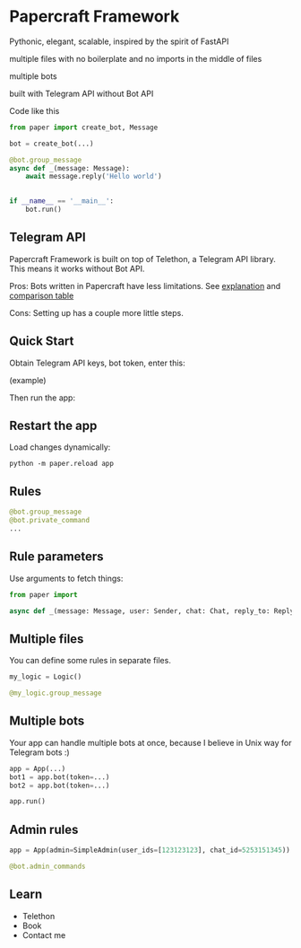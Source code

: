 # Papercraft Framework

Pythonic, elegant, scalable, inspired by the spirit of FastAPI

multiple files with no boilerplate and no imports in the middle of files

multiple bots

built with Telegram API without Bot API

Code like this

```python
from paper import create_bot, Message

bot = create_bot(...)

@bot.group_message
async def _(message: Message):
    await message.reply('Hello world')

    
if __name__ == '__main__':
    bot.run()
```

## Telegram API

Papercraft Framework is built on top of Telethon, a Telegram API library. This means it works without Bot API.

Pros: Bots written in Papercraft have less limitations. See [explanation](/en/book/dev/api) and [comparison table](/en/book/appendix/api-comparison)

Cons: Setting up has a couple more little steps.

## Quick Start

Obtain Telegram API keys, bot token, enter this:

(example)

Then run the app:

## Restart the app

Load changes dynamically:

```shell
python -m paper.reload app
```

## Rules

```python
@bot.group_message
@bot.private_command
...
```

## Rule parameters

Use arguments to fetch things:

```python
from paper import

async def _(message: Message, user: Sender, chat: Chat, reply_to: ReplyToMessage)
```


## Multiple files

You can define some rules in separate files.

```python
my_logic = Logic()

@my_logic.group_message
```

## Multiple bots 

Your app can handle multiple bots at once, because I believe in Unix way for Telegram bots :)

```python
app = App(...)
bot1 = app.bot(token=...)
bot2 = app.bot(token=...)

app.run()
```

## Admin rules

```python
app = App(admin=SimpleAdmin(user_ids=[123123123], chat_id=5253151345))

@bot.admin_commands
```

## Learn

- Telethon
- Book
- Contact me

